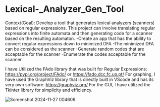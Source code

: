 # Lexical-_Analyzer_Gen_Tool

Context(Goal): Develop a tool that generates lexical analyzers (scanners) based on regular expressions. This project can involve translating regular expressions into finite automata and then generating code for a scanner based on the resulting automaton.
  -Create an app that has the ability to convert regular expressions down to minimized DFA
  -The minimized DFA can be considered as the scanner
  -Generate random codes that are acceptable for the scanner
  -Enumerate the codes acceptable for the scanner

I have Utilized the FAdo library that was built for Regular Expressions: https://pypi.org/project/FAdo/ or https://fado.dcc.fc.up.pt/
For graphing, I have used the GraphViz library that is directly built in VScode and has its very own software: https://graphviz.org/
For the GUI, I have utilized the Tkinter library for simplicity and efficiency.

![Screenshot 2024-11-27 004606](https://github.com/user-attachments/assets/0cda0958-89ea-4191-afaa-e5b9bd498413)
